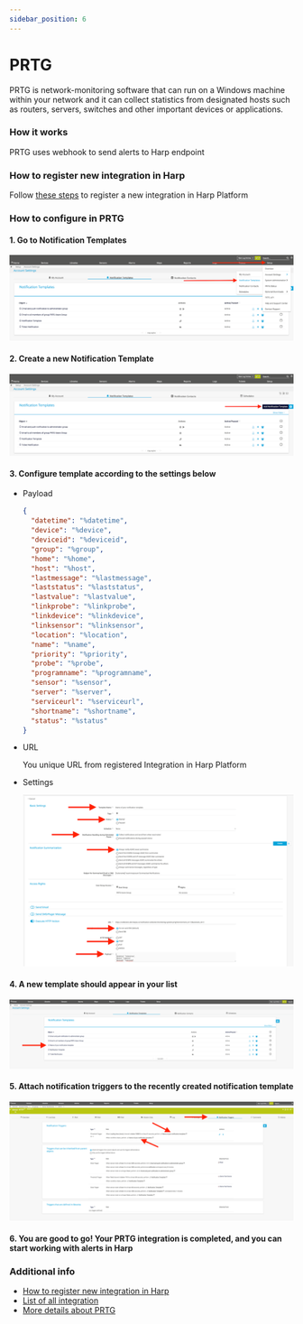 ```yaml
---
sidebar_position: 6
---
```


# PRTG

PRTG is network-monitoring software that can run on a Windows machine within your network and it can collect statistics from designated hosts such as routers, servers, switches and other important devices or applications.

### How it works
PRTG uses webhook to send alerts to Harp endpoint

### How to register new integration in Harp

Follow [these steps](../integration.md) to register a new integration in Harp Platform

### How to configure in PRTG

#### 1. Go to Notification Templates
![img_25.png](img_25.png)

#### 2. Create a new Notification Template

![img_26.png](img_26.png)

#### 3. Configure template according to the settings below

- Payload

    ```json
    {
      "datetime": "%datetime",
      "device": "%device",
      "deviceid": "%deviceid",
      "group": "%group",
      "home": "%home",
      "host": "%host",
      "lastmessage": "%lastmessage",
      "laststatus": "%laststatus",
      "lastvalue": "%lastvalue",
      "linkprobe": "%linkprobe",
      "linkdevice": "%linkdevice",
      "linksensor": "%linksensor",
      "location": "%location",
      "name": "%name",
      "priority": "%priority",
      "probe": "%probe",
      "programname": "%programname",
      "sensor": "%sensor",
      "server": "%server",
      "serviceurl": "%serviceurl",
      "shortname": "%shortname",
      "status": "%status"
    }
    ```

- URL

    You unique URL from registered Integration in Harp Platform

- Settings

    ![img_27.png](img_27.png)

#### 4. A new template should appear in your list

![img_28.png](img_28.png)

#### 5. Attach notification triggers to the recently created notification template

![img_29.png](img_29.png)

#### 6. You are good to go! Your PRTG integration is completed, and you can start working with alerts in Harp

### Additional info
- [How to register new integration in Harp](../integration.md)
- [List of all integration](../category/incoming-integrations)
- [More details about PRTG](https://www.paessler.com/prtg/prtg-network-monitor)



